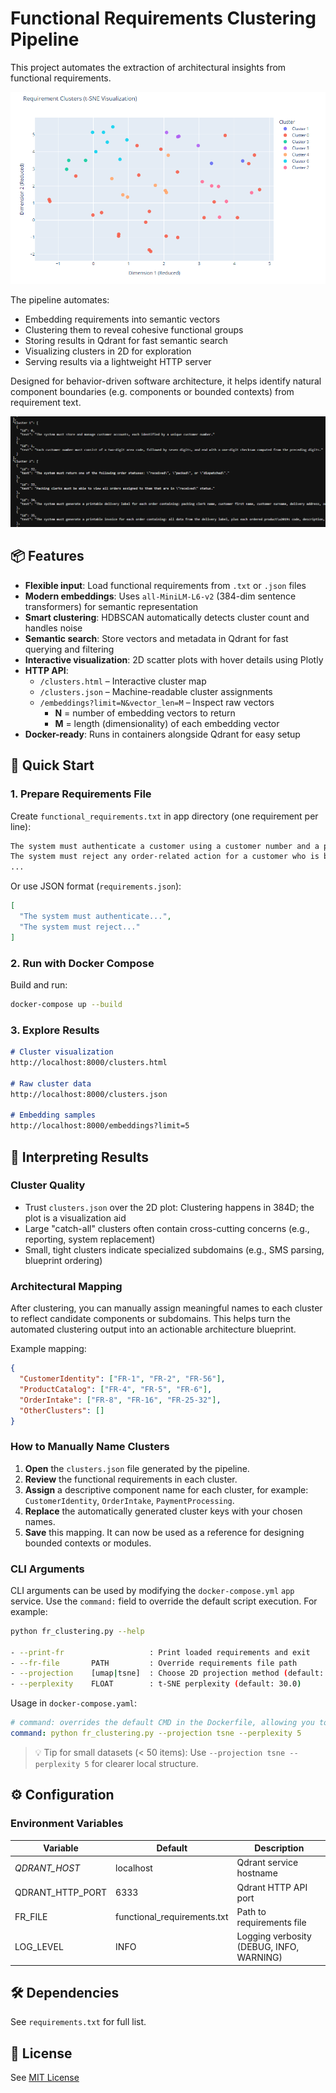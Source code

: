 # Functional Requirements Clustering Pipeline

This project automates the extraction of architectural insights from functional requirements.

![Visualization 2D](docs/vis.png)

The pipeline automates:

- Embedding requirements into semantic vectors
- Clustering them to reveal cohesive functional groups
- Storing results in Qdrant for fast semantic search
- Visualizing clusters in 2D for exploration
- Serving results via a lightweight HTTP server

Designed for behavior-driven software architecture, it helps identify natural component boundaries (e.g. components or bounded contexts) from requirement text.

![Clusters Json](docs/clusters.png)

## 📦 Features

- **Flexible input**: Load functional requirements from `.txt` or `.json` files
- **Modern embeddings**: Uses `all-MiniLM-L6-v2` (384-dim sentence transformers) for semantic representation
- **Smart clustering**: HDBSCAN automatically detects cluster count and handles noise
- **Semantic search**: Store vectors and metadata in Qdrant for fast querying and filtering
- **Interactive visualization**: 2D scatter plots with hover details using Plotly
- **HTTP API**:
  - `/clusters.html` – Interactive cluster map
  - `/clusters.json` – Machine-readable cluster assignments
  - `/embeddings?limit=N&vector_len=M` – Inspect raw vectors  
    - **N** = number of embedding vectors to return  
    - **M** = length (dimensionality) of each embedding vector
- **Docker-ready**: Runs in containers alongside Qdrant for easy setup
## 🚀 Quick Start

### 1. Prepare Requirements File

Create `functional_requirements.txt` in app directory (one requirement per line):

```txt
The system must authenticate a customer using a customer number and a password.
The system must reject any order-related action for a customer who is blacklisted.
...
```

Or use JSON format (`requirements.json`):

```json
[
  "The system must authenticate...",
  "The system must reject..."
]
```

### 2. Run with Docker Compose
Build and run:
```bash
docker-compose up --build
```

### 3. Explore Results
```markdown
# Cluster visualization
http://localhost:8000/clusters.html

# Raw cluster data
http://localhost:8000/clusters.json

# Embedding samples
http://localhost:8000/embeddings?limit=5
```

## 🧠 Interpreting Results

### Cluster Quality

- Trust `clusters.json` over the 2D plot: Clustering happens in 384D; the plot is a visualization aid
- Large "catch-all" clusters often contain cross-cutting concerns (e.g., reporting, system replacement)
- Small, tight clusters indicate specialized subdomains (e.g., SMS parsing, blueprint ordering)

### Architectural Mapping

After clustering, you can manually assign meaningful names to each cluster to reflect candidate components or subdomains. This helps turn the automated clustering output into an actionable architecture blueprint.

Example mapping:

```json
{
  "CustomerIdentity": ["FR-1", "FR-2", "FR-56"],
  "ProductCatalog": ["FR-4", "FR-5", "FR-6"],
  "OrderIntake": ["FR-8", "FR-16", "FR-25-32"],
  "OtherClusters": []
}
```

### How to Manually Name Clusters

1. **Open** the `clusters.json` file generated by the pipeline.  
2. **Review** the functional requirements in each cluster.  
3. **Assign** a descriptive component name for each cluster, for example: `CustomerIdentity`, `OrderIntake`, `PaymentProcessing`.  
4. **Replace** the automatically generated cluster keys with your chosen names.  
5. **Save** this mapping. It can now be used as a reference for designing bounded contexts or modules.

### CLI Arguments

CLI arguments can be used by modifying the `docker-compose.yml` `app` service. Use the `command:` field to override the default script execution. For example:

```bash
python fr_clustering.py --help

- --print-fr                   : Print loaded requirements and exit
- --fr-file       PATH         : Override requirements file path
- --projection    [umap|tsne]  : Choose 2D projection method (default: tsne)
- --perplexity    FLOAT        : t-SNE perplexity (default: 30.0)
```

Usage in ``docker-compose.yaml``:

```yaml
# command: overrides the default CMD in the Dockerfile, allowing you to specify CLI arguments.
command: python fr_clustering.py --projection tsne --perplexity 5
```

>💡 Tip for small datasets (< 50 items): Use `--projection tsne --perplexity 5` for clearer local structure. 

## ⚙️ Configuration

### Environment Variables

| Variable | Default | Description |
|----------|---------|-------------|
| *QDRANT_HOST* | localhost | Qdrant service hostname |
| QDRANT_HTTP_PORT | 6333 | Qdrant HTTP API port |
| FR_FILE | functional_requirements.txt | Path to requirements file |
| LOG_LEVEL | INFO | Logging verbosity (DEBUG, INFO, WARNING) |

## 🛠️ Dependencies

See `requirements.txt` for full list.

## 📜 License

See [MIT License](LICENSE.md)
